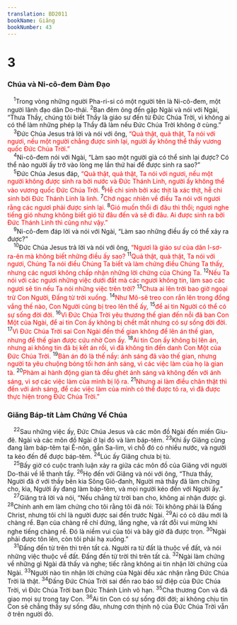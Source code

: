 ```yaml
---
translation: BD2011
bookName: Giăng 
bookNumber: 43
---
```


<div class="title"><h1>3</h1><h3>Chúa và Ni-cô-đem Ðàm Ðạo</h3></div>
<span class="verse gi_3_1"> <sup>1</sup>Trong vòng những người Pha-ri-si có một người tên là Ni-cô-đem, một người lãnh đạo dân Do-thái. </span>
<span class="verse gi_3_2"><sup>2</sup>Ban đêm ông đến gặp Ngài và nói với Ngài, “Thưa Thầy, chúng tôi biết Thầy là giáo sư đến từ Ðức Chúa Trời, vì không ai có thể làm những phép lạ Thầy đã làm nếu Ðức Chúa Trời không ở cùng.”<br/></span>
<span class="verse gi_3_3"> <sup>3</sup>Ðức Chúa Jesus trả lời và nói với ông, <font color="red">“Quả thật, quả thật, Ta nói với ngươi, nếu một người chẳng được sinh lại, người ấy không thể thấy vương quốc Ðức Chúa Trời.”</font><br/></span>
<span class="verse gi_3_4"> <sup>4</sup>Ni-cô-đem nói với Ngài, “Làm sao một người già có thể sinh lại được? Có thể nào người ấy trở vào lòng mẹ lần thứ hai để được sinh ra sao?”<br/></span>
<span class="verse gi_3_5"> <sup>5</sup>Ðức Chúa Jesus đáp, <font color="red">“Quả thật, quả thật, Ta nói với ngươi, nếu một người không được sinh ra bởi nước và Ðức Thánh Linh, người ấy không thể vào vương quốc Ðức Chúa Trời. </font></span>
<span class="verse gi_3_6"><sup>6</sup><font color="red">Hễ chi sinh bởi xác thịt là xác thịt, hễ chi sinh bởi Ðức Thánh Linh là linh. </font></span>
<span class="verse gi_3_7"><sup>7</sup><font color="red">Chớ ngạc nhiên về điều Ta nói với ngươi rằng các ngươi phải được sinh lại. </font></span>
<span class="verse gi_3_8"><sup>8</sup><font color="red">Gió muốn thổi đi đâu thì thổi; ngươi nghe tiếng gió nhưng không biết gió từ đâu đến và sẽ đi đâu. Ai được sinh ra bởi Ðức Thánh Linh thì cũng như vậy.”</font><br/></span>
<span class="verse gi_3_9"> <sup>9</sup>Ni-cô-đem đáp lời và nói với Ngài, “Làm sao những điều ấy có thể xảy ra được?”<br/></span>
<span class="verse gi_3_10"> <sup>10</sup>Ðức Chúa Jesus trả lời và nói với ông, <font color="red">“Ngươi là giáo sư của dân I-sơ-ra-ên mà không biết những điều ấy sao? </font></span>
<span class="verse gi_3_11"><sup>11</sup><font color="red">Quả thật, quả thật, Ta nói với ngươi, Chúng Ta nói điều Chúng Ta biết và làm chứng điều Chúng Ta thấy, nhưng các ngươi không chấp nhận những lời chứng của Chúng Ta. </font></span>
<span class="verse gi_3_12"><sup>12</sup><font color="red">Nếu Ta nói với các ngươi những việc dưới đất mà các ngươi không tin, làm sao các ngươi sẽ tin nếu Ta nói những việc trên trời? </font></span>
<span class="verse gi_3_13"><sup>13</sup><font color="red">Chưa ai lên trời bao giờ ngoại trừ Con Người, Ðấng từ trời xuống. </font></span>
<span class="verse gi_3_14"><sup>14</sup><font color="red">Như Mô-sê treo con rắn lên trong đồng vắng thế nào, Con Người cũng bị treo lên thể ấy, </font></span>
<span class="verse gi_3_15"><sup>15</sup><font color="red">để ai tin Người có thể có sự sống đời đời. </font></span>
<span class="verse gi_3_16"><sup>16</sup><font color="red">Vì Ðức Chúa Trời yêu thương thế gian đến nỗi đã ban Con Một của Ngài, để ai tin Con ấy không bị chết mất nhưng có sự sống đời đời. </font></span>
<span class="verse gi_3_17"><sup>17</sup><font color="red">Vì Ðức Chúa Trời sai Con Ngài đến thế gian không để lên án thế gian, nhưng để thế gian được cứu nhờ Con ấy. </font></span>
<span class="verse gi_3_18"><sup>18</sup><font color="red">Ai tin Con ấy không bị lên án, nhưng ai không tin đã bị kết án rồi, vì đã không tin đến danh Con Một của Ðức Chúa Trời. </font></span>
<span class="verse gi_3_19"><sup>19</sup><font color="red">Bản án đó là thế nầy: ánh sáng đã vào thế gian, nhưng người ta yêu chuộng bóng tối hơn ánh sáng, vì các việc làm của họ là gian tà. </font></span>
<span class="verse gi_3_20"><sup>20</sup><font color="red">Phàm ai hành động gian tà đều ghét ánh sáng và không đến với ánh sáng, vì sợ các việc làm của mình bị lộ ra. </font></span>
<span class="verse gi_3_21"><sup>21</sup><font color="red">Nhưng ai làm điều chân thật thì đến với ánh sáng, để các việc làm của mình có thể được tỏ ra, vì đã được thực hiện trong Ðức Chúa Trời.”</font><br/></span>
<div class="title"><h3>Giăng Báp-tít Làm Chứng Về Chúa</h3></div>
<span class="verse gi_3_22"> <sup>22</sup>Sau những việc ấy, Ðức Chúa Jesus và các môn đồ Ngài đến miền Giu-đê. Ngài và các môn đồ Ngài ở lại đó và làm báp-têm. </span>
<span class="verse gi_3_23"><sup>23</sup>Khi ấy Giăng cũng đang làm báp-têm tại Ê-nôn, gần Sa-lim, vì chỗ đó có nhiều nước, và người ta kéo đến để được báp-têm. </span>
<span class="verse gi_3_24"><sup>24</sup>Lúc ấy Giăng chưa bị tù.<br/></span>
<span class="verse gi_3_25"> <sup>25</sup>Bấy giờ có cuộc tranh luận xảy ra giữa các môn đồ của Giăng với người Do-thái về lễ thanh tẩy. </span>
<span class="verse gi_3_26"><sup>26</sup>Họ đến với Giăng và nói với ông, “Thưa thầy, Người đã ở với thầy bên kia Sông Giô-đanh, Người mà thầy đã làm chứng cho, kìa, Người ấy đang làm báp-têm, và mọi người kéo đến với Người ấy.”<br/></span>
<span class="verse gi_3_27"> <sup>27</sup>Giăng trả lời và nói, “Nếu chẳng từ trời ban cho, không ai nhận được gì. </span>
<span class="verse gi_3_28"><sup>28</sup>Chính anh em làm chứng cho tôi rằng tôi đã nói: Tôi không phải là Ðấng Christ, nhưng tôi chỉ là người được sai đến trước Ngài. </span>
<span class="verse gi_3_29"><sup>29</sup>Ai có cô dâu mới là chàng rể. Bạn của chàng rể chỉ đứng, lắng nghe, và rất đỗi vui mừng khi nghe tiếng chàng rể. Ðó là niềm vui của tôi và bây giờ đã được trọn. </span>
<span class="verse gi_3_30"><sup>30</sup>Ngài phải được tôn lên, còn tôi phải hạ xuống.”<br/></span>
<span class="verse gi_3_31"> <sup>31</sup>Ðấng đến từ trên thì trên tất cả. Người ra từ đất là thuộc về đất, và nói những việc thuộc về đất. Ðấng đến từ trời thì trên tất cả. </span>
<span class="verse gi_3_32"><sup>32</sup>Ngài làm chứng về những gì Ngài đã thấy và nghe; tiếc rằng không ai tin nhận lời chứng của Ngài. </span>
<span class="verse gi_3_33"><sup>33</sup>Người nào tin nhận lời chứng của Ngài đều xác nhận rằng Ðức Chúa Trời là thật. </span>
<span class="verse gi_3_34"><sup>34</sup>Ðấng Ðức Chúa Trời sai đến rao báo sứ điệp của Ðức Chúa Trời, vì Ðức Chúa Trời ban Ðức Thánh Linh vô hạn. </span>
<span class="verse gi_3_35"><sup>35</sup>Cha thương Con và đã giao mọi sự trong tay Con. </span>
<span class="verse gi_3_36"><sup>36</sup>Ai tin Con có sự sống đời đời; ai không chịu tin Con sẽ chẳng thấy sự sống đâu, nhưng cơn thịnh nộ của Ðức Chúa Trời vẫn ở trên người đó. <br/></span>
